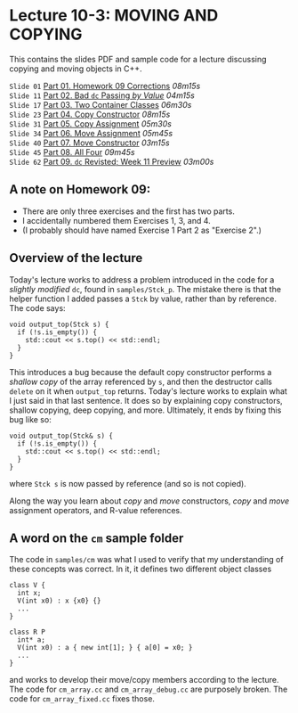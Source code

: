 # Lecture 10-3: MOVING AND COPYING

This contains the slides PDF and sample code for a lecture
discussing copying and moving objects in C++.

`Slide 01` [Part 01. Homework 09 Corrections](https://ensemble.reed.edu/Watch/Qi3p4N9M) *08m15s*  
`Slide 11` [Part 02. Bad `dc` Passing *by Value*](https://ensemble.reed.edu/Watch/Yr6s8TLt) *04m15s*  
`Slide 17` [Part 03. Two Container Classes](https://ensemble.reed.edu/Watch/Hb34RxEc) *06m30s*  
`Slide 23` [Part 04. Copy Constructor](https://ensemble.reed.edu/Watch/b9RNg56G) *08m15s*  
`Slide 31` [Part 05. Copy Assignment](https://ensemble.reed.edu/Watch/q9GRz78P) *05m30s*  
`Slide 34` [Part 06. Move Assignment](https://ensemble.reed.edu/Watch/a7M2Lie3) *05m45s*  
`Slide 40` [Part 07. Move Constructor](https://ensemble.reed.edu/Watch/t8P7Ejp6) *03m15s*  
`Slide 45` [Part 08. All Four](https://ensemble.reed.edu/Watch/q5NMw37A) *09m45s*  
`Slide 62` [Part 09. `dc` Revisted; Week 11 Preview](https://ensemble.reed.edu/Watch/p4F3CoGs) *03m00s*  

## A note on Homework 09:

* There are only three exercises and the first has two parts.
* I accidentally numbered them Exercises 1, 3, and 4.
* (I probably should have named Exercise 1 Part 2 as "Exercise 2".)

## Overview of the lecture

Today's lecture works to address a problem introduced in the code
for a *slightly modified* `dc`, found in `samples/Stck_p`. The
mistake there is that the helper function I added passes a `Stck` by
value, rather than by reference. The code says:

    void output_top(Stck s) {
      if (!s.is_empty()) {
        std::cout << s.top() << std::endl;
      }
    }

This introduces a bug because the default copy constructor performs
a *shallow copy* of the array referenced by `s`, and then the 
destructor calls `delete` on it when `output_top` returns. Today's
lecture works to explain what I just said in that last sentence.
It does so by explaining copy constructors, shallow copying, deep
copying, and more. Ultimately, it ends by fixing this bug like so:

    void output_top(Stck& s) {
      if (!s.is_empty()) {
        std::cout << s.top() << std::endl;
      }
    }

where `Stck s` is now passed by reference (and so is not copied).

Along the way you learn about *copy* and *move* constructors,
*copy* and *move* assignment operators, and R-value references.

## A word on the `cm` sample folder

The code in `samples/cm` was what I used to verify that my
understanding of these concepts was correct. In it, it defines
two different object classes

    class V {
      int x;
      V(int x0) : x {x0} {}
      ...
    }
 
    class R P
      int* a;
      V(int x0) : a { new int[1]; } { a[0] = x0; }
      ...
    }

and works to develop their move/copy members according to the
lecture. The code for `cm_array.cc` and `cm_array_debug.cc` are
purposely broken. The code for `cm_array_fixed.cc` fixes those.




